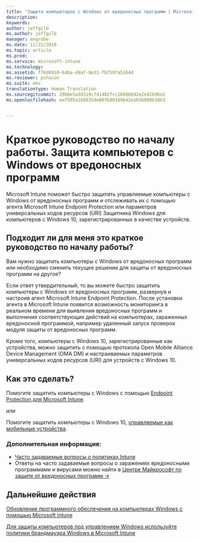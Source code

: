 ```yaml
---
title: "Защита компьютеров с Windows от вредоносных программ | Microsoft Intune"
description: 
keywords: 
author: jeffgilb
ms.author: jeffgilb
manager: angrobe
ms.date: 11/22/2016
ms.topic: article
ms.prod: 
ms.service: microsoft-intune
ms.technology: 
ms.assetid: f76d8910-64ba-49af-8e31-fb759fa51644
ms.reviewer: pchacon
ms.suite: ems
translationtype: Human Translation
ms.sourcegitcommit: 29b6e5a3d319c741482fcc2b600842e2e42b96e2
ms.openlocfilehash: eef505a168035de80fb99169b42eab5b00963db3


---
```


# <a name="quick-start-guide-protect-windows-pcs-against-malware-threats"></a>Краткое руководство по началу работы. Защита компьютеров с Windows от вредоносных программ
Microsoft Intune поможет быстро защитить управляемые компьютеры с Windows от вредоносных программ и отслеживать их с помощью агента Microsoft Intune Endpoint Protection или параметров универсальных кодов ресурсов (URI) Защитника Windows для компьютеров с Windows 10, зарегистрированных в качестве устройств.

## <a name="is-this-quick-start-guide-right-for-me"></a>Подходит ли для меня это краткое руководство по началу работы?
Вам нужно защитить компьютеры с Windows от вредоносных программ или необходимо сменить текущее решение для защиты от вредоносных программ на другое?

Если ответ утвердительный, то вы можете быстро защитить компьютеры с Windows от вредоносных программ, развернув и настроив агент Microsoft Intune Endpoint Protection. После установки агента в Microsoft Intune появится возможность мониторинга в реальном времени для выявления вредоносных программ и выполнения соответствующих действий на компьютерах, зараженных вредоносной программой, например удаленный запуск проверок модуля защиты от вредоносных программ.

Кроме того, компьютеры с Windows 10, зарегистрированные как устройства, можно защитить с помощью протокола Open Mobile Alliance Device Management (OMA DM) и настраиваемых параметров универсальных кодов ресурсов (URI) для устройств с Windows 10.

## <a name="how-do-i-do-it"></a>Как это сделать?
Помогите защитить компьютеры с Windows с помощью [Endpoint Protection для Microsoft Intune](/intune/deploy-use/help-secure-windows-pcs-with-endpoint-protection-for-microsoft-intune).

*или*

Помогите защитить компьютеры с Windows 10, [управляемые как мобильные устройства](/intune/deploy-use/windows-10-policy-settings-in-microsoft-intune).


### <a name="additional-information"></a>Дополнительная информация:
- [Часто задаваемые вопросы о политиках Intune](/intune/deploy-use/manage-settings-and-features-on-your-devices-with-microsoft-intune-policies#frequently-asked-questions-about-intune-policies)
- Ответы на часто задаваемые вопросы о заражениях вредоносными программами и вирусами можно найти в <a href="https://www.microsoft.com/security/portal/mmpc/" target="_blank"> Центре Майкрософт по защите от вредоносных программ &rarr;</a>


## <a name="what-should-i-do-next"></a>Дальнейшие действия
[Обновление программного обеспечения на компьютерах Windows с помощью Microsoft Intune](/intune/deploy-use/keep-windows-pcs-up-to-date-with-software-updates-in-microsoft-intune)

[Для защиты компьютеров под управлением Windows используйте политики брандмауэра Windows в Microsoft Intune](/intune/deploy-use/help-protect-windows-pcs-using-windows-firewall-policies-in-microsoft-intune)



<!--HONumber=Nov16_HO4-->


